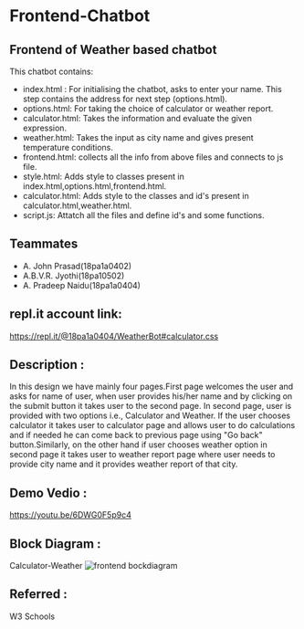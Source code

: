 # Frontend-Chatbot



## Frontend of Weather based chatbot
This chatbot contains:
* index.html : For initialising the chatbot, asks to enter your name. This step contains the address for next step (options.html).
* options.html: For taking the choice of calculator or weather report.
* calculator.html: Takes the information and evaluate the given expression.
* weather.html: Takes the input as city name and gives present temperature conditions.
* frontend.html: collects all the info from above files and connects to js file.
* style.html: Adds style to classes present in index.html,options.html,frontend.html.
* calculator.html: Adds style to the classes and id's present in calculator.html,weather.html.
* script.js: Attatch all the files and define id's and some functions.



## Teammates
* A. John Prasad(18pa1a0402)
* A.B.V.R. Jyothi(18pa10502)
* A. Pradeep Naidu(18pa1a0404)




## repl.it account link:
https://repl.it/@18pa1a0404/WeatherBot#calculator.css




## Description :
In this design we have mainly four pages.First page welcomes the user and asks for name of user, when user provides his/her name and by clicking on the submit button it takes user to the second page. In second page, user is provided with two options i.e., Calculator and Weather. If the user chooses calculator it takes user to calculator page and allows user to do calculations and if needed he can come back to previous page using "Go back" button.Similarly, on the other hand if user chooses weather option in second page it takes user to weather report page where user needs to provide city name and it provides weather report of that city.
## Demo Vedio :
https://youtu.be/6DWG0F5p9c4




## Block Diagram :
Calculator-Weather
![frontend bockdiagram](https://user-images.githubusercontent.com/72607765/97147144-0b2a0f00-178f-11eb-8f63-998ea7eaf586.jpg)




## Referred :
W3 Schools
